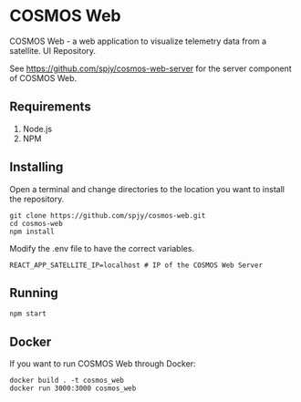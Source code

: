 # COSMOS Web

COSMOS Web - a web application to visualize telemetry data from a satellite. UI Repository.

See https://github.com/spjy/cosmos-web-server for the server component of COSMOS Web.

## Requirements

1. Node.js
2. NPM

## Installing

Open a terminal and change directories to the location you want to install the repository.

```
git clone https://github.com/spjy/cosmos-web.git
cd cosmos-web
npm install
```

Modify the .env file to have the correct variables.

```
REACT_APP_SATELLITE_IP=localhost # IP of the COSMOS Web Server
```

## Running

```
npm start
```

## Docker

If you want to run COSMOS Web through Docker:

```
docker build . -t cosmos_web
docker run 3000:3000 cosmos_web
```
